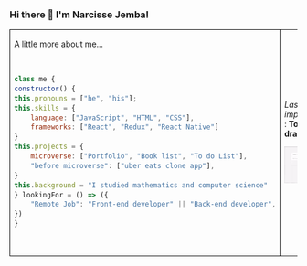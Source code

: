 ### Hi there 👋 I'm Narcisse Jemba! 
 
<table >
    <tr>
        <td  colspan="2" style="border: 1px solid black;">
        <p>A little more about me...</p>
<pre>

```javascript
class me {
constructor() {
this.pronouns = ["he", "his"];
this.skills = {
    language: ["JavaScript", "HTML", "CSS"],
    frameworks: ["React", "Redux", "React Native"]
}
this.projects = {
    microverse: ["Portfolio", "Book list", "To do List"],
    "before microverse": ["uber eats clone app"],
}
this.background = "I studied mathematics and computer science"
} lookingFor = () => ({
    "Remote Job": "Front-end developer" || "Back-end developer",
})
}
```
</pre>
        </td>
        <td style="">
<p style="">
 
*Last implementation* : **To Do List drag and drop**
 
</p>
            <p>
             <a href="https://jojo987n.github.io/to-do-list/dist/" target="_blank"><img src="todolist1.gif" alt="MarineGEO circle logo" style=""/></a>
            </p>
        </td>
    </tr>
</table>


<!--
**jojo987N/jojo987N** is a ✨ _special_ ✨ repository because its `README.md` (this file) appears on your GitHub profile.

Here are some ideas to get you started:

- 🔭 I’m currently working on ...
- 🌱 I’m currently learning ...
- 👯 I’m looking to collaborate on ...
- 🤔 I’m looking for help with ...
- 💬 Ask me about ...
- 📫 How to reach me: ...
- 😄 Pronouns: ...
- ⚡ Fun fact: ...
-->
